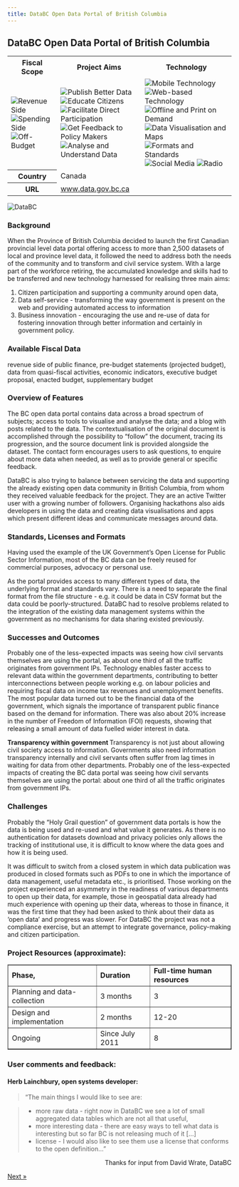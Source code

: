 ```yaml
---
title: DataBC Open Data Portal of British Columbia
---
```


## DataBC Open Data Portal of British Columbia

<table class="iconmatrix">
    <tr class="icons">
        <th class="inner">Fiscal Scope</th>
        <th class="inner">Project Aims</th>
        <th>Technology</th>
    </tr>
    <tr class="iconbar">
        <td class="inner">
            <img src="../images/revenue.png" class="no" title="Revenue Side" />
            <img src="../images/spending.png" class="" title="Spending Side" />
            <img src="../images/invisible_money.png" class="no" title="Off-Budget" />
        </td>
        <td class="inner">
            <img src="../images/upload.png" class="" title="Publish Better Data" />
            <img src="../images/educate.png" class="no" title="Educate Citizens" />
            <img src="../images/citizen.png" class="no" title="Facilitate Direct Participation"/>
            <img src="../images/decision-maker.png" class="" title="Get Feedback to Policy Makers" />
            <img src="../images/data_analysis.png" class="no" title="Analyse and Understand Data" />
        </td>
        <td>
            <img src="../images/mobile.png" class="no" title="Mobile Technology" />
            <img src="../images/web.png" class="" title="Web-based Technology" />
            <img src="../images/offline.png" class="no" title="Offline and Print on Demand" />
            <img src="../images/piechart.png" class="no" title="Data Visualisation and Maps" />
            <img src="../images/standards.png" class="no" title="Formats and Standards" />
            <img src="../images/social_media.png" class="" title="Social Media" />
            <img src="../images/radio.png" class="no" title="Radio" />
        </td>
    </tr>
    <tr>
        <th class="inner">Country</th>
        <td colspan="2">Canada</td>
    </tr>
    <tr>
        <th class="inner">URL</th>
        <td colspan="2"><a href="http://www.data.gov.bc.ca/">www.data.gov.bc.ca</a></td>
    </tr>
</table>

<img alt="DataBC" src="http://farm8.staticflickr.com/7240/7272465600_0b9d7f60f5_o.png" class="screenshot" />

### Background
When the Province of British Columbia decided to launch the first Canadian provincial level data portal offering access to more than 2,500 datasets of local and province level data, it followed the need to address both the needs of the community and to transform and civil service system. With a large part of the workforce retiring, the accumulated knowledge and skills had to be transferred and new technology harnessed for realising three main aims:

1. Citizen participation and supporting a community around open data,
2. Data self-service - transforming the way government is present on the web and providing automated access to information
3. Business innovation - encouraging the use and re-use of data for fostering innovation through better information and certainly in government policy.


### Available Fiscal Data
revenue side of public finance, pre-budget statements (projected budget), data from quasi-fiscal activities, economic indicators, executive budget proposal, enacted budget, supplementary budget


### Overview of Features
The BC open data portal contains data across a broad spectrum of subjects; access to tools to visualise and analyse the data; and a blog with posts related to the data. The contextualisation of the original document is accomplished through the possibility to “follow” the document, tracing its progression, and the source document link is provided alongside the dataset. The contact form encourages users to ask questions, to enquire about more data when needed, as well as to provide general or specific feedback.


DataBC is also trying to balance between servicing the data and supporting the already existing open data community in British Columbia, from whom they received valuable feedback for the project. They are an active Twitter user with a growing number of followers. Organising hackathons also aids developers in using the data and creating data visualisations and apps which present different ideas and communicate messages around data.


### Standards, Licenses and Formats

Having used the example of the UK Government’s Open License for Public Sector Information, most of the BC data can be freely reused for commercial purposes, advocacy or personal use.

As the portal provides access to many different types of data, the underlying format and standards vary. There is a need to separate the final format from the file structure - e.g. it could be data in CSV format but the data could be poorly-structured. DataBC had to resolve problems related to the integration of the existing data management systems within the government as no mechanisms for data sharing existed previously.

### Successes and Outcomes

Probably one of the less-expected impacts was seeing how civil servants themselves are using the portal, as about one third of all the traffic originates from government IPs. Technology enables faster access to relevant data within the government departments, contributing to better interconnections between people working e.g. on labour policies and requiring fiscal data on income tax revenues and unemployment benefits. The most popular data turned out to be the financial data of the government, which signals the importance of transparent public finance based on the demand for information. There was also about 20% increase in the number of Freedom of Information (FOI) requests, showing that releasing a small amount of data fuelled wider interest in data.

<div class="well homework">
<strong> Transparency within government </strong>
Transparency is not just about allowing civil society access to information. Governments also need information transparency internally and civil servants often suffer from lag times in waiting for data from other departments. Probably one of the less-expected impacts of creating the BC data portal was seeing how civil servants themselves are using the portal: about one third of all the traffic originates from government IPs.
</div>

### Challenges

Probably the “Holy Grail question” of government data portals is how the data is being used and re-used and what value it generates. As there is no authentication for datasets download and privacy policies only allows the tracking of institutional use, it is difficult to know where the data goes and how it is being used.

It was difficult to switch from a closed system in which data publication was produced in closed formats such as PDFs to one in which the importance of data management, useful metadata etc., is prioritised. Those working on the project experienced an asymmetry in the readiness of various departments to open up their data, for example, those in geospatial data already had much experience with opening up their data, whereas to those in finance, it was the first time that they had been asked to think about their data as ‘open data’ and progress was slower. For DataBC the project was not a compliance exercise, but an attempt to integrate governance, policy-making and citizen participation.

### Project Resources (approximate):

<table border="1" padding="1em">
    <tr>
        <td><strong>Phase,</strong></td>
        <td><strong>Duration</strong></td>
        <td><strong>Full-time human resources</strong></td>
    </tr>
    <tr>
        <td>Planning and data-collection</td>
        <td>3 months</td>
        <td>3</td>
    </tr>
    <tr>
        <td>Design and implementation</td>
        <td>2 months</td>
        <td>12-20</td>
    </tr>
    <tr>
        <td>Ongoing</td>
        <td>Since July 2011</td>
        <td>8</td>
    </tr>
</table>

### User comments and feedback:

#### Herb Lainchbury, open systems developer:

> “The main things I would like to see are:

> * more raw data - right now in DataBC we see a lot of small aggregated data tables which are not all that useful,
> * more interesting data - there are easy ways to tell what data is interesting but so far BC is not releasing much of it [...]
> * license - I would also like to see them use a license that conforms to the open definition...”

<p style="text-align: right">Thanks for input from David Wrate, DataBC</p>

<div class="pull-right"><a class="btn btn-default btn-mini" href="../chapter2-3">Next &raquo;</a></div>
